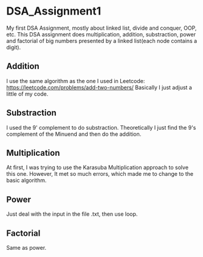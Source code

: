# DSA_Assignment1
My first DSA Assignment, mostly about linked list, divide and conquer, OOP, etc.
This DSA assignment does multiplication, addition, substraction, power and factorial of big numbers presented by a linked list(each node contains a digit).

## Addition
I use the same algorithm as the one I used in Leetcode: https://leetcode.com/problems/add-two-numbers/
Basically I just adjust a little of my code.

## Substraction
I used the 9' complement to do substraction.
Theoretically I just find the 9's complement of the Minuend and then do the addition.

## Multiplication
At first, I was trying to use the Karasuba Multiplication approach to solve this one. However, It met so much errors, which made me to change to the basic algorithm.

## Power
Just deal with the input in the file .txt, then use loop.

## Factorial
Same as power.
